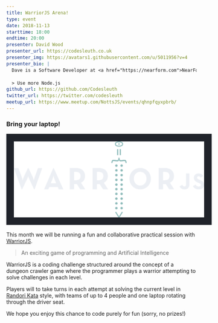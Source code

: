 ```yaml
---
title: WarriorJS Arena!
type: event
date: 2018-11-13
starttime: 18:00
endtime: 20:00
presenter: David Wood
presenter_url: https://codesleuth.co.uk
presenter_img: https://avatars1.githubusercontent.com/u/5011956?v=4
presenter_bio: |
  Dave is a Software Developer at <a href="https://nearform.com">NearForm</a>, and organiser of NottsJS.

  > Use more Node.js
github_url: https://github.com/Codesleuth
twitter_url: https://twitter.com/codesleuth
meetup_url: https://www.meetup.com/NottsJS/events/qhnpfqyxpbrb/
---
```


### Bring your laptop!

<img src="/img/warriorjs-logo.svg" alt="WarriorJS Logo" class="responsive-img" style="background-color: rgb(32, 35, 42); padding: 20px;" />

This month we will be running a fun and collaborative practical session with
[WarriorJS](https://warrior.js.org/).

> An exciting game of programming and Artificial Intelligence

WarriorJS is a coding challenge structured around the concept of a dungeon
crawler game where the programmer plays a warrior attempting to solve challenges
in each level.

Players will to take turns in each attempt at solving the current level in
[Randori Kata](https://codingdojo.org/RandoriKata/) style, with teams of up to 4
people and one laptop rotating through the driver seat.

We hope you enjoy this chance to code purely for fun (sorry, no prizes!)
